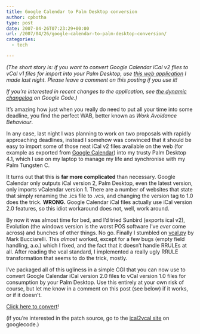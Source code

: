 ```yaml
---
title: Google Calendar to Palm Desktop conversion
author: cpbotha
type: post
date: 2007-04-26T07:23:29+00:00
url: /2007/04/26/google-calendar-to-palm-desktop-conversion/
categories:
  - tech

---
```

_(The short story is: if you want to convert Google Calendar iCal v2 files to vCal v1 files for import into your Palm Desktop, use [this web application][1] I made last night. Please leave a comment on this posting if you use it!_

_If you&#8217;re interested in recent changes to the application, see [the dynamic changelog][2] on Google Code.)_

It&#8217;s amazing how just when you really do need to put all your time into some deadline, you find the perfect WAB, better known as _Work Avoidance Behaviour_.

In any case, last night I was planning to work on two proposals with rapidly approaching deadlines, instead I somehow was convinced that it should be easy to import some of those neat iCal v2 files available on the web (for example as exported from [Google Calendar][3]) into my trusty Palm Desktop 4.1, which I use on my laptop to manage my life and synchronise with my Palm Tungsten C.

It turns out that this is **far more complicated** than necessary. Google Calendar only outputs iCal version 2, Palm Desktop, even the latest version, only imports vCalendar version 1. There are a number of websites that state that simply renaming the .ics file to .vcs, and changing the version tag to 1.0 does the trick. **WRONG.** Google Calendar iCal files actually use iCal version 2.0 features, so this idiot workaround does not, well, work around.

By now it was almost time for bed, and I&#8217;d tried Sunbird (exports ical v2), Evolution (the windows version is the worst POS software I&#8217;ve _ever_ come across) and bunches of other things. No go. Finally I stumbled on [vcal.py][4] by Mark Bucciarelli. This _almost_ worked, except for a few bugs (empty field handling, a.o.) which I fixed, and the fact that it doesn&#8217;t handle RRULEs at all. After reading the vcal standard, I implemented a really ugly RRULE transformation that seems to do the trick, mostly.

I&#8217;ve packaged all of this ugliness in a simple CGI that you can now use to convert Google Calendar iCal version 2.0 files to vCal version 1.0 files for consumption by your Palm Desktop. Use this entirely at your own risk of course, but let me know in a comment on this post (see below) if it works, or if it doesn&#8217;t.

[Click here to convert][1]!

(if you&#8217;re interested in the patch source, go to the [ical2vcal site][5] on googlecode.[][6])

 [1]: http://graphics.tudelft.nl/~cpbotha/cgi-bin/ical2vcal.cgi "ical2vcal CGI URL"
 [2]: http://code.google.com/p/ical2vcal/source/list "ical2vcal change log in Google Code"
 [3]: http://google.com/calendar "Google Calendar URL"
 [4]: http://www.koders.com/python/fid0EB51599456E1DAA3DCEBFE8F007B43F6D51A0DD.aspx?s=calendar "Link to vcal.py"
 [5]: http://code.google.com/p/ical2vcal/ "ical2vcal site on googlecode"
 [6]: http://visualisation.tudelft.nl/~cpbotha/files/ical2vcal-0.1.tar.gz "link to ical2vcal source"